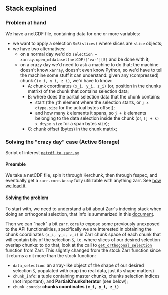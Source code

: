 ## Stack explained

### Problem at hand

We have a netCDF file, containing data for one or more variables:

- we want to apply a selection `S=S(slices)` where slices are `slice` objects;
- we have two alternatives:
  - on a normal day we'd do `selection = xarray.open_mfdataset(netCDF)["var"][S]` and be done with it;
  - on a crazy day we'd need to ask a machine to do that; the machine doesn't know `xarray`, doesn't even know Python,
    so we'd have to tell the machine some stuff it can understand: given any (compressed) chunk `C(x_i, y_i, z_i)`,
    we'd have to know:
      - A: chunk coordinates `(x_i, y_i, z_i)` (or, position in the chunks matrix) of the chunk that contains selection data;
      - B: where does the partial selection data that the chunk contains:
        - start (the `j`th element where the selection starts, or `j x dtype.size` for the actual bytes offset);
        - and how many `k` elements it spans, so `j + k` elements belonging to the data selection inside the chunk
          (or, `(j + k) x dtype.size` for a span bytes size);
      - C: chunk offset (bytes) in the chunk matrix;

### Solving the "crazy day" case (Active Storage)

Script of interest [`netcdf_to_zarr.py`](https://github.com/valeriupredoi/hdf5_kerchunk_zarr/blob/main/netcdf_to_zarr.py)

#### Preamble

We take a netCDF file, spin it through Kerchunk, then through fsspec, and eventually get a `zarr.core.Array` fully
utilizable with anything zarr. See [how we load it](https://github.com/valeriupredoi/hdf5_kerchunk_zarr/blob/107e80d2939e35a29ececcc17acc7468cbf1e0bf/netcdf_to_zarr.py#L54).

#### Solving the problem

To start with, we need to understand a bit about Zarr's indexing stack when doing an orthogonal selection, that info is
summarized in this [document](https://github.com/valeriupredoi/hdf5_kerchunk_zarr/blob/main/indexer_for_selection.md).

Then we can "hack" a bit `zarr.core` to expose some previously unexposed to the API functionalities, specifically we are interested in
obtaining the chunk coordinates `(x_i, y_i, z_i)` in Zarr chunk space of each chunk that will contain bits of the selection `S`, i.e. where
slices of our desired selection overlap chunks: to do that, look at the call to [`get_orthogonal_selection`](https://github.com/valeriupredoi/hdf5_kerchunk_zarr/blob/107e80d2939e35a29ececcc17acc7468cbf1e0bf/netcdf_to_zarr.py#L85) function from Zarr. This slightly changed from the stock Zarr function since it returns a nit more than the stock function:

- `data_selection`: an array-like object of the shape of our desired selection `S`, populated with crap (no real data, just its shape matters)
- `chunk_info`: a tuple containing master chunks, chunks selection indices (not important), and **PartialChunksIterator** (see below);
- `chunk_coords`: **chunks coordinates `(x_i, y_i, z_i)`**


